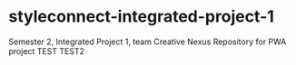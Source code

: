 # styleconnect-integrated-project-1
Semester 2, Integrated Project 1, team Creative Nexus
Repository for PWA project
TEST
TEST2
